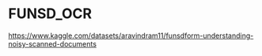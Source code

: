 # FUNSD_OCR

https://www.kaggle.com/datasets/aravindram11/funsdform-understanding-noisy-scanned-documents
